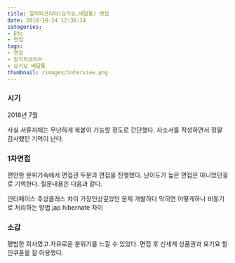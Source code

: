 ```yaml
---
title: 알지피코리아(요기요,배달통) 면접
date: 2018-10-24 12:36:14
categories:
- Etc
- 면접
tags:
- 면접
- 알지피코리아
- 요기요 배달통
thumbnail: /images/interview.png
---
```

### 시기
2018년 7월

사실 서류자체는 무난하게 복붙이 가능할 정도로 간단했다. 자소서를 작성하면서 정말 감사했던 기억이 난다.

### 1차면접
편안한 분위기속에서 면접관 두분과 면접을 진행했다. 난이도가 높은 면접은 아니었던걸로 기억한다.
질문내용은 다음과 같다.

인터페이스 추상클래스 차이
가장인상깊었던 문제
개발하다 막히면 어떻게하나
비동기로 처리하는 방법
jap hibernate 차이

### 소감
평범한 회사였고 자유로운 분위기를 느낄 수 있었다. 면접 후 신세계 상품권과 요기요 할인쿠폰을 잘 이용했다.

